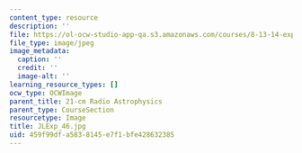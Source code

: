 ```yaml
---
content_type: resource
description: ''
file: https://ol-ocw-studio-app-qa.s3.amazonaws.com/courses/8-13-14-experimental-physics-i-ii-junior-lab-fall-2016-spring-2017/459f99dfa5838145e7f1bfe428632385_JLExp_46.jpg
file_type: image/jpeg
image_metadata:
  caption: ''
  credit: ''
  image-alt: ''
learning_resource_types: []
ocw_type: OCWImage
parent_title: 21-cm Radio Astrophysics
parent_type: CourseSection
resourcetype: Image
title: JLExp_46.jpg
uid: 459f99df-a583-8145-e7f1-bfe428632385
---
```

